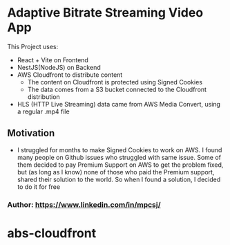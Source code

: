 # Adaptive Bitrate Streaming Video App

This Project uses:

- React + Vite on Frontend
- NestJS(NodeJS) on Backend
- AWS Cloudfront to distribute content
  - The content on Cloudfront is protected using Signed Cookies
  - The data comes from a S3 bucket connected to the Cloudfront distribution
- HLS (HTTP Live Streaming) data came from AWS Media Convert, using a regular .mp4 file

## Motivation

- I struggled for months to make Signed Cookies to work on AWS. I found many people on Github issues who struggled with same issue. Some of them decided to pay Premium Support on AWS to get the problem fixed, but (as long as I know) none of those who paid the Premium support, shared their solution to the world. So when I found a solution, I decided to do it for free

### Author: https://www.linkedin.com/in/mpcsj/
# abs-cloudfront
